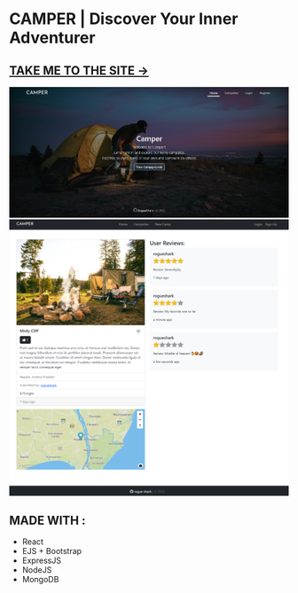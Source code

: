 # CAMPER | Discover Your Inner Adventurer 

 <h2>
   <a href="https://camper-c1ss.onrender.com/" target="_blank">
      TAKE ME TO THE SITE ->
   </a>
</h2>

![Preview](./public/extras/preview/ss1.png)
![Preview](./public/extras/preview/ss2.png)

## MADE WITH :
- React
- EJS + Bootstrap
- ExpressJS
- NodeJS
- MongoDB
